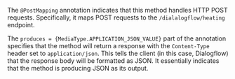 The `@PostMapping` annotation indicates that this method handles HTTP POST requests. Specifically, it maps POST requests to the `/dialalogflow/heating` endpoint.  

The `produces = {MediaType.APPLICATION_JSON_VALUE}` part of the annotation specifies that the method will return a response with the `Content-Type` header set to `application/json`.  This tells the client (in this case, Dialogflow) that the response body will be formatted as JSON. It essentially indicates that the method is producing JSON as its output.